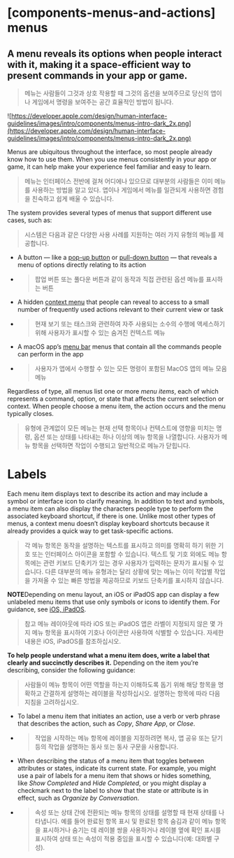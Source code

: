 # **[components-menus-and-actions] menus**

## A menu reveals its options when people interact with it, making it a space-efficient way to present commands in your app or game.
> 메뉴는 사람들이 그것과 상호 작용할 때 그것의 옵션을 보여주므로 당신의 앱이나 게임에서 명령을 보여주는 공간 효율적인 방법이 됩니다.
>




![https://developer.apple.com/design/human-interface-guidelines/images/intro/components/menus-intro-dark_2x.png](https://developer.apple.com/design/human-interface-guidelines/images/intro/components/menus-intro-dark_2x.png)

Menus are ubiquitous throughout the interface, so most people already know how to use them. When you use menus consistently in your app or game, it can help make your experience feel familiar and easy to learn.
> 메뉴는 인터페이스 전반에 걸쳐 어디에나 있으므로 대부분의 사람들은 이미 메뉴를 사용하는 방법을 알고 있다. 앱이나 게임에서 메뉴를 일관되게 사용하면 경험을 친숙하고 쉽게 배울 수 있습니다.
>




The system provides several types of menus that support different use cases, such as:
> 시스템은 다음과 같은 다양한 사용 사례를 지원하는 여러 가지 유형의 메뉴를 제공합니다.
>




- A button — like a [pop-up button](../components/menus-and-actions/pop-up-buttons) or [pull-down button](../components/menus-and-actions/pull-down-buttons) — that reveals a menu of options directly relating to its action
- >  팝업 버튼 또는 풀다운 버튼과 같이 동작과 직접 관련된 옵션 메뉴를 표시하는 버튼

- A hidden [context menu](../components/menus-and-actions/context-menus) that people can reveal to access to a small number of frequently used actions relevant to their current view or task
- >  현재 보기 또는 태스크와 관련하여 자주 사용되는 소수의 수행에 액세스하기 위해 사용자가 표시할 수 있는 숨겨진 컨텍스트 메뉴

- A macOS app’s [menu bar](../components/system-experiences/the-menu-bar) menus that contain all the commands people can perform in the app
- >  사용자가 앱에서 수행할 수 있는 모든 명령이 포함된 MacOS 앱의 메뉴 모음 메뉴


Regardless of type, all menus list one or more *menu items*, each of which represents a command, option, or state that affects the current selection or context. When people choose a menu item, the action occurs and the menu typically closes.
> 유형에 관계없이 모든 메뉴는 현재 선택 항목이나 컨텍스트에 영향을 미치는 명령, 옵션 또는 상태를 나타내는 하나 이상의 메뉴 항목을 나열합니다. 사용자가 메뉴 항목을 선택하면 작업이 수행되고 일반적으로 메뉴가 닫힙니다.
>




# **Labels**

Each menu item displays text to describe its action and may include a symbol or interface icon to clarify meaning. In addition to text and symbols, a menu item can also display the characters people type to perform the associated keyboard shortcut, if there is one. Unlike most other types of menus, a context menu doesn’t display keyboard shortcuts because it already provides a quick way to get task-specific actions.
> 각 메뉴 항목은 동작을 설명하는 텍스트를 표시하고 의미를 명확히 하기 위한 기호 또는 인터페이스 아이콘을 포함할 수 있습니다. 텍스트 및 기호 외에도 메뉴 항목에는 관련 키보드 단축키가 있는 경우 사용자가 입력하는 문자가 표시될 수 있습니다. 다른 대부분의 메뉴 유형과는 달리 상황에 맞는 메뉴는 이미 작업별 작업을 가져올 수 있는 빠른 방법을 제공하므로 키보드 단축키를 표시하지 않습니다.
>




**NOTE**Depending on menu layout, an iOS or iPadOS app can display a few unlabeled menu items that use only symbols or icons to identify them. For guidance, see [iOS, iPadOS](https://developer.apple.com/design/human-interface-guidelines/components/menus-and-actions/menus#ios-ipados).
> 참고 메뉴 레이아웃에 따라 iOS 또는 iPadOS 앱은 라벨이 지정되지 않은 몇 가지 메뉴 항목을 표시하여 기호나 아이콘만 사용하여 식별할 수 있습니다. 자세한 내용은 iOS, iPadOS를 참조하십시오.
>




**To help people understand what a menu item does, write a label that clearly and succinctly describes it.** Depending on the item you’re describing, consider the following guidance:
> 사람들이 메뉴 항목이 어떤 역할을 하는지 이해하도록 돕기 위해 해당 항목을 명확하고 간결하게 설명하는 레이블을 작성하십시오. 설명하는 항목에 따라 다음 지침을 고려하십시오.
>




- To label a menu item that initiates an action, use a verb or verb phrase that describes the action, such as *Copy*, *Share App*, or *Close*.
- >  작업을 시작하는 메뉴 항목에 레이블을 지정하려면 복사, 앱 공유 또는 닫기 등의 작업을 설명하는 동사 또는 동사 구문을 사용합니다.

- When describing the status of a menu item that toggles between attributes or states, indicate its current state. For example, you might use a pair of labels for a menu item that shows or hides something, like *Show Completed* and *Hide Completed*, or you might display a checkmark next to the label to show that the state or attribute is in effect, such as *Organize by Conversation*.
- >  속성 또는 상태 간에 전환되는 메뉴 항목의 상태를 설명할 때 현재 상태를 나타냅니다. 예를 들어 완료된 항목 표시 및 완료된 항목 숨김과 같이 메뉴 항목을 표시하거나 숨기는 데 레이블 쌍을 사용하거나 레이블 옆에 확인 표시를 표시하여 상태 또는 속성이 적용 중임을 표시할 수 있습니다(예: 대화별 구성).


